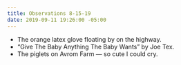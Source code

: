 ```yaml
---
title: Observations 8-15-19
date: 2019-09-11 19:26:00 -05:00
---
```


- The orange latex glove floating by on the highway.
- “Give The Baby Anything The Baby Wants” by Joe Tex.
- The piglets on Avrom Farm — so cute I could cry.

